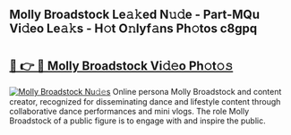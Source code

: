 ## Molly Broadstock Le𝚊𝚔ed N𝚞𝚍e - Part-MQu Vi𝚍eo Le𝚊𝚔s - H𝚘t O𝚗lyf𝚊ns Ph𝚘tos c8gpq

# <h2><a href="http://hf44qdl.feru.top/?c=Molly+Broadstock">🔗 👉 🔴 Molly Broadstock Vi𝚍𝚎o Ph𝚘t𝚘𝚜</a></h2>

[![Molly Broadstock Nu𝚍𝚎s](https://i.imgur.com/0TWrTi3.gif)](http://hf44qdl.feru.top/?c=Molly+Broadstock)
Online persona Molly Broadstock and content creator, recognized for disseminating dance and lifestyle content through collaborative dance performances and mini vlogs. The role Molly Broadstock of a public figure is to engage with and inspire the public. 

